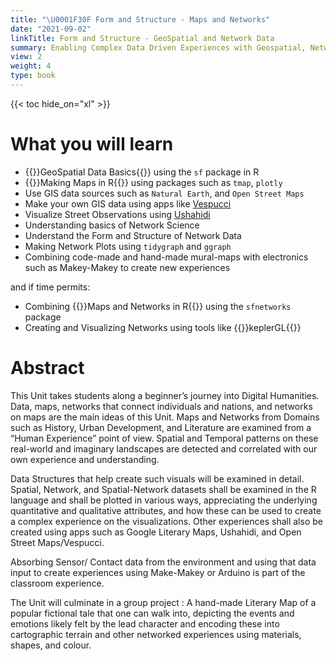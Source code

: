 ```yaml
---
title: "\U0001F30F Form and Structure - Maps and Networks"
date: "2021-09-02"
linkTitle: Form and Structure - GeoSpatial and Network Data
summary: Enabling Complex Data Driven Experiences with Geospatial, Network and Sensor data
view: 2
weight: 4
type: book
---
```


{{< toc hide_on="xl" >}}

# What you will learn

- {{<hl>}}GeoSpatial Data Basics{{</hl>}} using the `sf` package in R
- {{<hl>}}Making Maps in R{{</hl>}} using packages such as `tmap`, `plotly`
- Use GIS data sources such as `Natural Earth`, and `Open Street Maps`
- Make your own GIS data using apps like [Vespucci](https://vespucci.io/)
- Visualize Street Observations using [Ushahidi](https://vespucci.io/)
- Understanding basics of Network Science
- Understand the Form and Structure of Network Data
- Making Network Plots using `tidygraph` and `ggraph`
- Combining code-made and hand-made mural-maps with electronics such as Makey-Makey to create new experiences

and if time permits: 

- Combining {{<hl>}}Maps and Networks in R{{</hl>}} using the `sfnetworks` package
- Creating and Visualizing Networks using tools like {{<hl>}}keplerGL{{</hl>}}

# Abstract

This Unit takes students along a beginner’s journey into Digital Humanities. 
Data, maps, networks that connect individuals and nations, and networks on maps are the main ideas of this Unit. Maps and Networks from Domains such as History, Urban Development, and Literature are examined from a “Human Experience” point of view. Spatial and Temporal patterns on these real-world and imaginary landscapes are detected and correlated with our own experience and understanding. 

Data Structures that help create such visuals will be examined in detail. Spatial, Network, and Spatial-Network datasets shall be examined in the R language and shall be plotted in various ways, appreciating the underlying quantitative and qualitative attributes, and how these can be used to create a complex experience on the visualizations. Other experiences shall also be created using apps such as Google Literary Maps, Ushahidi, and Open Street Maps/Vespucci. 

Absorbing Sensor/ Contact data from the environment and using that data input to create experiences using Make-Makey or Arduino is part of the classroom experience. 

The Unit will culminate in a group project : A hand-made Literary Map of a popular fictional tale that one can walk into, depicting the events and emotions likely felt by the lead character and encoding these into cartographic terrain and other networked experiences using materials, shapes, and colour. 


